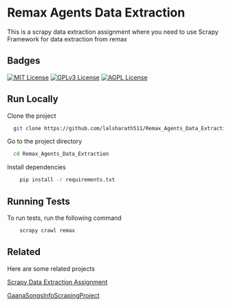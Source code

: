 
# Remax Agents Data Extraction

This is a scrapy data extraction assignment where you need to use Scrapy Framework for data extraction from remax

## Badges


[![MIT License](https://img.shields.io/badge/License-MIT-green.svg)](https://choosealicense.com/licenses/mit/)
[![GPLv3 License](https://img.shields.io/badge/License-GPL%20v3-yellow.svg)](https://opensource.org/licenses/)
[![AGPL License](https://img.shields.io/badge/license-AGPL-blue.svg)](http://www.gnu.org/licenses/agpl-3.0)


## Run Locally

Clone the project

```bash
  git clone https://github.com/lalsharath511/Remax_Agents_Data_Extraction.git
```

Go to the project directory

```bash
  cd Remax_Agents_Data_Extraction
```

Install dependencies

```bash
    pip install -r requirements.txt
```


## Running Tests

To run tests, run the following command

```bash
    scrapy crawl remax
```


## Related

Here are some related projects

[Scrapy Data Extraction Assignment](https://github.com/lalsharath511/scrapy-data-extraction-assignment)

[GaanaSongsInfoScrapingProject](https://github.com/lalsharath511/GaanaSongsInfoScrapingProject)



